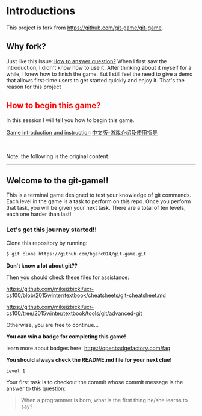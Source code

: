 # Introductions

This project is fork from <https://github.com/git-game/git-game>.

## Why fork?
Just like this issue:[How to answer question?](https://github.com/git-game/git-game/issues/42) When I first saw the introduction, I didn't know how to use it. After thinking about it myself for a while, I knew how to finish the game. But I still feel the need to give a demo that allows first-time users to get started quickly and enjoy it. That's the reason for this project

## <font color="red">How to begin this game?</font>

In this session I will tell you how to begin this game.

[Game introduction and instruction](https://github.com/yansheng836/git-game/blob/master/git-game-manual-en.md)   [中文版-游戏介绍及使用指导](https://github.com/yansheng836/git-game/blob/master/git-game-manual-cn.md)

<br>

Note: the following is the original content.

---

## Welcome to the git-game!! 

This is a terminal game designed to test your knowledge of git commands.
Each level in the game is a task to perform on this repo.
Once you perform that task, you will be given your next task.
  There are a total of ten levels, each one harder than last!

### Let's get this journey started!! 
Clone this repository by running:

```bash
$ git clone https://github.com/hgarc014/git-game.git
```
**Don't know a lot about git??**

Then you should check these files for assistance:

<https://github.com/mikeizbicki/ucr-cs100/blob/2015winter/textbook/cheatsheets/git-cheatsheet.md>

<https://github.com/mikeizbicki/ucr-cs100/tree/2015winter/textbook/tools/git/advanced-git>

Otherwise, you are free to continue...

**You can win a badge for completing this game!**

learn more about badges here: <https://openbadgefactory.com/faq>

**You should always check the README.md file for your next clue!**

``Level 1``

Your first task is to checkout the commit whose commit message is the answer to this question: 

> When a programmer is born, what is the first thing he/she learns to say?

